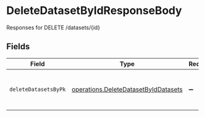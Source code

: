 # DeleteDatasetByIdResponseBody

Responses for DELETE /datasets/{id}


## Fields

| Field                                                                                               | Type                                                                                                | Required                                                                                            | Description                                                                                         |
| --------------------------------------------------------------------------------------------------- | --------------------------------------------------------------------------------------------------- | --------------------------------------------------------------------------------------------------- | --------------------------------------------------------------------------------------------------- |
| `deleteDatasetsByPk`                                                                                | [operations.DeleteDatasetByIdDatasets](../../../sdk/models/operations/deletedatasetbyiddatasets.md) | :heavy_minus_sign:                                                                                  | columns and relationships of "datasets"                                                             |